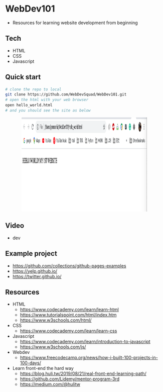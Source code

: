 # WebDev101
- Resources for learning website development from beginning

## Tech
- HTML
- CSS
- Javascript 

## Quick start
```bash
# clone the repo to local
git clone https://github.com/WebDevSquad/WebDev101.git
# open the html with your web browser
open hello_world.html
# and you should see the site as below
```
<p align="center"><img src ="https://github.com/WebDevSquad/WebDev101/blob/master/doc/pic/hello_world_site.png" width="400" height="300"></p>

## Video
- dev 

## Example project
- https://github.com/collections/github-pages-examples
- https://yelp.github.io/
- https://twitter.github.io/

## Resources
- HTML
	- https://www.codecademy.com/learn/learn-html
	- https://www.tutorialspoint.com/html/index.htm
	- https://www.w3schools.com/html/
- CSS 
	- https://www.codecademy.com/learn/learn-css
- Javascript
	- https://www.codecademy.com/learn/introduction-to-javascript
	- https://www.w3schools.com/js/
- Webdev
	- https://www.freecodecamp.org/news/how-i-built-100-projects-in-100-days/
- Learn front-end the hard way
	- https://blog.huli.tw/2019/08/21/real-front-end-learning-path/
	- https://github.com/Lidemy/mentor-program-3rd
	- https://medium.com/@hulitw
